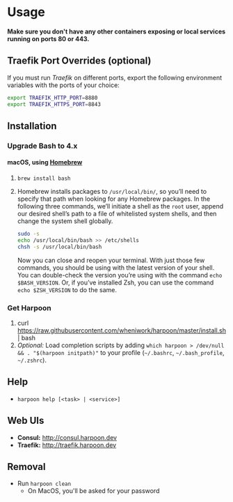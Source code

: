 # Usage

**Make sure you don't have any other containers exposing or local
services running on ports 80 or 443.**

## Traefik Port Overrides (optional)

If you must run _Traefik_ on different ports, export the following
environment variables with the ports of your choice:

```bash
export TRAEFIK_HTTP_PORT=8880
export TRAEFIK_HTTPS_PORT=8843
```

## Installation

### Upgrade Bash to 4.x

#### macOS, using [Homebrew](https://brew.sh)

1. `brew install bash`
2. Homebrew installs packages to `/usr/local/bin/`, so you’ll need to
   specify that path when looking for any Homebrew packages. In the
   following three commands, we’ll initiate a shell as the `root` user,
   append our desired shell’s path to a file of whitelisted system
   shells, and then change the system shell globally.

   ```bash
   sudo -s 
   echo /usr/local/bin/bash >> /etc/shells
   chsh -s /usr/local/bin/bash
   ```
   Now you can close and reopen your terminal. With
   just those few commands, you should be using with the latest version
   of your shell. You can double-check the version you’re using with the
   command `echo $BASH_VERSION`. Or, if you’ve installed Zsh, you can use
   the command `echo $ZSH_VERSION` to do the same.


### Get Harpoon

1. curl
   https://raw.githubusercontent.com/wheniwork/harpoon/master/install.sh
   | bash
2. _Optional:_ Load completion scripts by adding `which harpoon >
   /dev/null && . "$(harpoon initpath)"` to your profile (`~/.bashrc`,
   `~/.bash_profile`, `~/.zshrc`).

## Help

* `harpoon help [<task> | <service>]`

## Web UIs

* **Consul:** http://consul.harpoon.dev
* **Traefik:** http://traefik.harpoon.dev

## Removal

* Run `harpoon clean`
  * On MacOS, you'll be asked for your password

